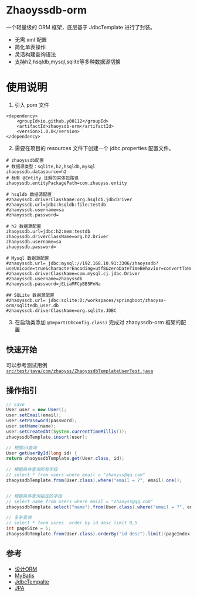# Zhaoyssdb-orm

一个轻量级的 ORM 框架，底层基于 JdbcTemplate 进行了封装。

- 无需 xml 配置
- 简化单表操作
- 灵活构建查询语法
- 支持h2,hsqldb,mysql,sqlite等多种数据源切换

# 使用说明
1. 引入 pom 文件

```pom
<dependency>
    <groupId>io.github.y00112</groupId>
    <artifactId>zhaoysdb-orm</artifactId>
    <version>1.0.0</version>
</dependency>
```

2. 需要在项目的 resources 文件下创建一个 jdbc.properties 配置文件。

```properties
# zhaoyssdb配置
# 数据源类型：sqlite,h2,hsqldb,mysql
zhaoyssdb.datasource=h2
# 标有 @Entity 注解的实体包路径
zhaoyssdb.entityPackagePath=com.zhaoyss.entity

# hsqldb 数据源配置
#zhaoyssdb.driverClassName:org.hsqldb.jdbcDriver
#zhaoyssdb.url=jdbc:hsqldb:file:testdb
#zhaoyssdb.username=sa
#zhaoyssdb.password=

# h2 数据源配置
zhaoyssdb.url=jdbc:h2:mem:testdb
zhaoyssdb.driverClassName=org.h2.Driver
zhaoyssdb.username=sa
zhaoyssdb.password=

# Mysql 数据源配置
#zhaoyssdb.url= jdbc:mysql://192.168.10.91:3306/zhaoyssdb?useUnicode=true&characterEncoding=utf8&zeroDateTimeBehavior=convertToNull&useSSL=true&serverTimezone=GMT%2B8
#zhaoyssdb.driverClassName=com.mysql.cj.jdbc.Driver
#zhaoyssdb.username=zhaoyssdb
#zhaoyssdb.password=jELiaMFCpBB5PnNa

## SQLite 数据源配置
#zhaoyssdb.url= jdbc:sqlite:D:/workspaces/springboot/zhaoyss-orm/sqlitedb_user.db
#zhaoyssdb.driverClassName=org.sqlite.JDBC

```
3. 在启动类添加 `@Import(DbConfig.class)` 完成对 zhaoyssdb-orm 框架的配置

## 快速开始

可以参考测试用例 [`src/test/java/com/zhaoyss/ZhaoyssdbTemplateUserTest.java`](src/test/java/com/zhaoyss/ZhaoyssdbTemplateUserTest.java)

## 操作指引
```java
// save
User user = new User();
user.setEmail(email);
user.setPassword(password);
user.setName(name);
user.setCreatedAt(System.currentTimeMillis());
zhaoyssdbTemplate.insert(user);

// 根据id查询
User getUserById(long id) {
return zhaoyssdbTemplate.get(User.class, id);
    
// 根据条件查询所有字段
// select * from users where email = "zhaoyss@qq.com" 
zhaoyssdbTemplate.from(User.class).where("email = ?", email).one();


// 根据条件查询指定的字段
// select name from users where emial = "zhaoyss@qq.com" 
zhaoyssdbTemplate.select("name").from(User.class).where("email = ?", email).unique();

// 复杂查询
// select * form usres  order by id desc limit 0,5
int pageSize = 5;
zhaoyssdbTemplate.from(User.class).orderBy("id desc").limit((pageIndex - 1) * pageSize, pageSize).list();
```
## 参考
- [设计ORM](https://www.liaoxuefeng.com/wiki/1252599548343744/1282383340896289)
- [MyBatis](https://mybatis.net.cn/)
- [JdbcTempalte](https://spring.io/projects/spring-data-jdbc)
- [JPA](https://springdoc.cn/spring-data-jpa/)


